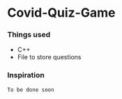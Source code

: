 # Covid-Quiz-Game

### Things used
- C++
- File to store questions

### Inspiration

`To be done soon`
